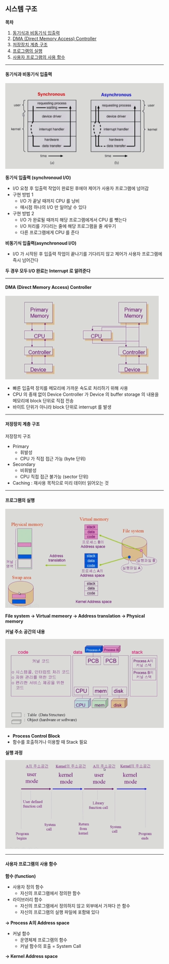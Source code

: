 ## 시스템 구조

**목차**

1. [동기식과 비동기식 입출력](#동기식과-비동기식-입출력)
2. [DMA (Direct Memory Access) Controller](#dma-(direct-memory-access)-controller)
3. [저장장치 계층 구조](#저장장치-계층-구조)
4. [프로그램의 실행](#프로그램의-실행)
5. [사용자 프로그램의 사용 함수](#사용자-프로그램의-사용-함수)

---

#### 동기식과 비동기식 입출력

![동기 비동기 입출력](./02_Computer_System_Structure.assets/sync_async_io.PNG)

**동기식 입출력 (synchronoud I/O)**

* I/O 요청 후 입출력 작업이 완료된 후에야 제어가 사용자 프로그램에 넘어감
* 구현 방법 1
  * I/O 가 끝날 때까지 CPU 를 낭비
  * 매시점 하나의 I/O 만 일어날 수 있다
* 구현 방법 2
  * I/O 가 완료될 때까지 해당 프로그램에게서 CPU 를 뺏는다
  * I/O 처리를 기다리는 줄에 해당 프로그램을 줄 세우기
  * 다른 프로그램에게 CPU 를 준다

**비동기식 입출력(asynchronoud I/O)**

* I/O 가 시작된 후 입출력 작업이 끝나기를 기다리지 않고 제어가 사용자 프로그램에 즉시 넘어간다

**두 경우 모두 I/O 완료는 Interrupt 로 알려준다**

---

#### DMA (Direct Memory Access) Controller

![DMA Controller](./02_Computer_System_Structure.assets/DMA_Controller.PNG)

* 빠른 입출력 장치를 메모리에 가까운 속도로 처리하기 위해 사용
* CPU 의 중재 없이 Device Controller 가 Device 의 buffer storage 의 내용을 메모리에 block 단위로 직접 전송
* 바이트 단위가 아니라 block 단위로 interrupt 를 발생 

---

#### 저장장치 계층 구조

저장장치 구조

* Primary
  * 휘발성
  * CPU 가 직접 접근 가능 (byte 단위)
* Secondary
  * 비휘발성
  * CPU 직접 접근 불가능 (sector 단위)
* Caching : 재사용 목적으로 미리 데이터 읽어오는 것

---

#### 프로그램의 실행

![프로그램 실행](./02_Computer_System_Structure.assets/Program_exe.PNG)

**File system &rarr; Virtual memeory &rarr; Address translation &rarr; Physical memory**

**커널 주소 공간의 내용**

![커널 내용](./02_Computer_System_Structure.assets/kernel_save.PNG)

* **Process Control Block** 
* 함수를 호출하거나 이용할 때 Stack 필요

**실행 과정**

![프로그램 실행](./02_Computer_System_Structure.assets/Program_exe_2.PNG)

---

#### 사용자 프로그램의 사용 함수

**함수 (function)**

* 사용자 정의 함수
  * 자신의 프로그램에서 정의한 함수
* 라이브러리 함수
  * 자신의 프로그램에서 정의하지 않고 외부에서 가져다 쓴 함수
  * 자신의 프로그램의 실행 파일에 포함돼 있다

**&rarr; Process A의 Address space**

* 커널 함수
  * 운영체제 프로그램의 함수
  * 커널 함수의 호출 = System Call

**&rarr; Kernel Address space**